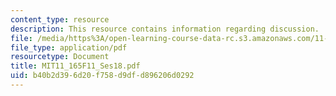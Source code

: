 ```yaml
---
content_type: resource
description: This resource contains information regarding discussion.
file: /media/https%3A/open-learning-course-data-rc.s3.amazonaws.com/11-165-infrastructure-and-energy-technology-challenges-fall-2011/b40b2d396d20f758d9dfd896206d0292_MIT11_165F11_Ses18.pdf
file_type: application/pdf
resourcetype: Document
title: MIT11_165F11_Ses18.pdf
uid: b40b2d39-6d20-f758-d9df-d896206d0292
---
```

